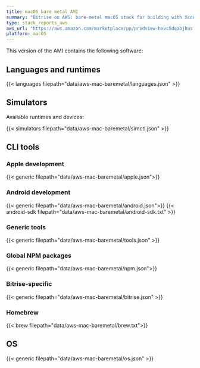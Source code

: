 ```yaml
---
title: macOS bare metal AMI
summary: "Bitrise on AWS: bare-metal macOS stack for building with Xcode"
type: stack_reports_aws
aws_url: "https://aws.amazon.com/marketplace/pp/prodview-hxvc5dqabjhus?sr=0-3&applicationId=AWSMPContessa"
platform: macOS
---
```


This version of the AMI contains the following software:

## Languages and runtimes

{{< languages filepath="data/aws-mac-baremetal/languages.json" >}}

## Simulators

Available runtimes and devices:

{{< simulators filepath="data/aws-mac-baremetal/simctl.json" >}}

## CLI tools

### Apple development

{{< generic filepath="data/aws-mac-baremetal/apple.json">}}

### Android development

{{< generic filepath="data/aws-mac-baremetal/android.json">}}
{{< android-sdk filepath="data/aws-mac-baremetal/android-sdk.txt" >}}

### Generic tools

{{< generic filepath="data/aws-mac-baremetal/tools.json" >}}

### Global NPM packages

{{< generic filepath="data/aws-mac-baremetal/npm.json">}}

### Bitrise-specific

{{< generic filepath="data/aws-mac-baremetal/bitrise.json" >}}

### Homebrew

{{< brew filepath="data/aws-mac-baremetal/brew.txt">}}

## OS

{{< generic filepath="data/aws-mac-baremetal/os.json" >}}
